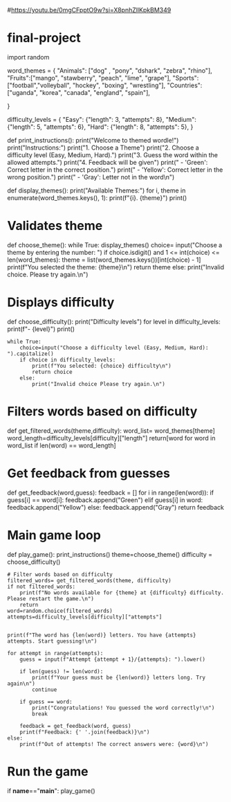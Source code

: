 #https://youtu.be/0mgCFpptO9w?si=X8pnhZllKpkBM349

# final-project

import random

word_themes = {
    "Animals": ["dog" , "pony", "dshark", "zebra", "rhino"],
    "Fruits":["mango", "stawberry", "peach", "lime", "grape"],
    "Sports":["football","volleyball", "hockey", "boxing", "wrestling"],
    "Countries":["uganda", "korea", "canada", "england", "spain"],
    
}

difficulty_levels = {
    "Easy": {"length": 3, "attempts": 8},
    "Medium": {"length": 5, "attempts": 6},
    "Hard": {"length": 8, "attempts": 5},
}


def print_instructions():
    print("Welcome to themed wordle!")
    print("Instructions:")
    print("1. Choose a Theme")
    print("2. Choose a difficulty level (Easy, Medium, Hard).")
    print("3. Guess the word within the allowed attempts.")
    print("4. Feedback will be given")
    print("   - 'Green': Correct letter in the correct position.")
    print("   - 'Yellow': Correct letter in the wrong  position.")
    print("   - 'Gray': Letter not in the word\n")


def display_themes():
    print("Available Themes:")
    for i, theme in enumerate(word_themes.keys(), 1):
        print(f"{i}. {theme}")
    print()

# Validates theme
def choose_theme():
    while True:
        display_themes()
        choice= input("Choose a theme by entering the number: ")
        if choice.isdigit() and 1 <= int(choice) <= len(word_themes):
            theme = list(word_themes.keys())[int(choice) - 1]
            print(f"You selected the theme: {theme}\n")
            return theme
        else:
            print("Invalid choice. Please try again.\n")
          

# Displays difficulty
def choose_difficulty():
    print("Difficulty levels")
    for level in difficulty_levels:
        print(f"- {level}")
    print()

    while True:
        choice=input("Choose a difficulty level (Easy, Medium, Hard): ").capitalize()
        if choice in difficulty_levels:
            print(f"You selected: {choice} difficulty\n")
            return choice
        else:
            print("Invalid choice Please try again.\n")

# Filters words based on difficulty
def get_filtered_words(theme,difficulty):
    word_list= word_themes[theme]
    word_length=difficulty_levels[difficulty]["length"]
    return[word for word in word_list if len(word) == word_length]

# Get feedback from guesses
def get_feedback(word,guess):
    feedback = []
    for i in range(len(word)):
        if guess[i] == word[i]:
            feedback.append("Green")
        elif guess[i] in word:
            feedback.append("Yellow")
        else:
            feedback.append("Gray")
    return feedback

# Main game loop
def play_game():
    print_instructions()
    theme=choose_theme()
    difficulty = choose_difficulty()

    # Filter words based on difficulty
    filtered_words= get_filtered_words(theme, difficulty)
    if not filtered_words:
        print(f"No words available for {theme} at {difficulty} difficulty. Please restart the game.\n")
        return
    word=random.choice(filtered_words)
    attempts=difficulty_levels[difficulty]["attempts"]
   

    print(f"The word has {len(word)} letters. You have {attempts} attempts. Start guessing!\n")

    for attempt in range(attempts):
        guess = input(f"Attempt {attempt + 1}/{attempts}: ").lower()

        if len(guess) != len(word):
            print(f"Your guess must be {len(word)} letters long. Try again\n")
            continue

        if guess == word:
            print("Congratulations! You guessed the word correctly!\n")
            break

        feedback = get_feedback(word, guess)
        print(f"Feedback: {' '.join(feedback)}\n")
    else:
        print(f"Out of attempts! The correct answers were: {word}\n")

# Run the game
if __name__=="__main__":
    play_game()
